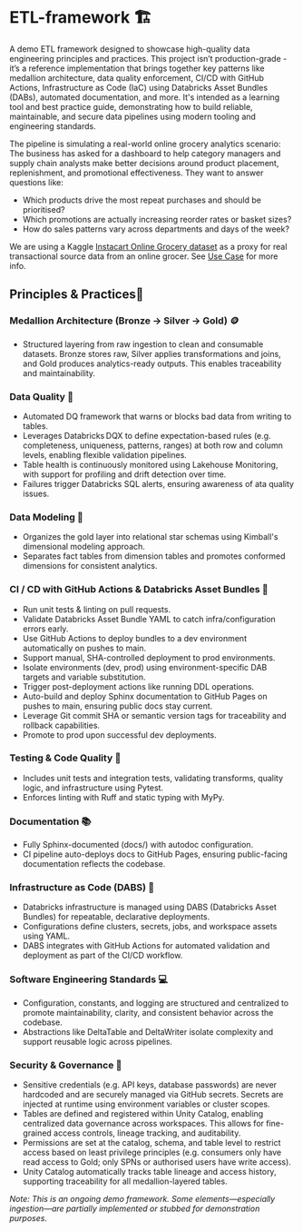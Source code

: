 # ETL-framework 🏗️

A demo ETL framework designed to showcase high-quality data engineering principles and practices. This project isn’t production-grade - it’s a reference implementation that brings together key patterns like medallion architecture, data quality enforcement, CI/CD with GitHub Actions, Infrastructure as Code (IaC) using Databricks Asset Bundles (DABs), automated documentation, and more. It's intended as a learning tool and best practice guide, demonstrating how to build reliable, maintainable, and secure data pipelines using modern tooling and engineering standards.

The pipeline is simulating a real-world online grocery analytics scenario: The business has asked for a dashboard to help category managers and supply chain analysts make better decisions around product placement, replenishment, and promotional effectiveness. They want to answer questions like:
- Which products drive the most repeat purchases and should be prioritised?
- Which promotions are actually increasing reorder rates or basket sizes?
- How do sales patterns vary across departments and days of the week?

We are using a Kaggle [Instacart Online Grocery dataset](https://www.kaggle.com/datasets/yasserh/instacart-online-grocery-basket-analysis-dataset) as a proxy for real transactional source data from an online grocer. See [Use Case](docs/use_case.md) for more info.


## Principles & Practices🚦
### Medallion Architecture (Bronze → Silver → Gold) 🪙 
- Structured layering from raw ingestion to clean and consumable datasets. Bronze stores raw, Silver applies transformations and joins, and Gold produces analytics-ready outputs. This enables traceability and maintainability.

### Data Quality 🧪
- Automated DQ framework that warns or blocks bad data from writing to tables.
- Leverages Databricks DQX to define expectation-based rules (e.g. completeness, uniqueness, patterns, ranges) at both row and column levels, enabling flexible validation pipelines.
- Table health is continuously monitored using Lakehouse Monitoring, with support for profiling and drift detection over time.
- Failures trigger Databricks SQL alerts, ensuring awareness of ata quality issues.

### Data Modeling 🧩
- Organizes the gold layer into relational star schemas using Kimball's dimensional modeling approach.
- Separates fact tables from dimension tables and promotes conformed dimensions for consistent analytics.

### CI / CD with GitHub Actions & Databricks Asset Bundles 🔁
- Run unit tests & linting on pull requests.
- Validate Databricks Asset Bundle YAML to catch infra/configuration errors early.
- Use GitHub Actions to deploy bundles to a dev environment automatically on pushes to main.
- Support manual, SHA-controlled deployment to prod environments.
- Isolate environments (dev, prod) using environment-specific DAB targets and variable substitution.
- Trigger post-deployment actions like running DDL operations.
- Auto-build and deploy Sphinx documentation to GitHub Pages on pushes to main, ensuring public docs stay current.
- Leverage Git commit SHA or semantic version tags for traceability and rollback capabilities.
- Promote to prod upon successful dev deployments.

### Testing & Code Quality 🧪
- Includes unit tests and integration tests, validating transforms, quality logic, and infrastructure using Pytest.
- Enforces linting with Ruff and static typing with MyPy.

### Documentation 📚
- Fully Sphinx-documented (docs/) with autodoc configuration.
- CI pipeline auto-deploys docs to GitHub Pages, ensuring public-facing documentation reflects the codebase.

### Infrastructure as Code (DABS) 🧱
- Databricks infrastructure is managed using DABS (Databricks Asset Bundles) for repeatable, declarative deployments.
- Configurations define clusters, secrets, jobs, and workspace assets using YAML.
- DABS integrates with GitHub Actions for automated validation and deployment as part of the CI/CD workflow.

### Software Engineering Standards 💻
- Configuration, constants, and logging are structured and centralized to promote maintainability, clarity, and consistent behavior across the codebase.
- Abstractions like DeltaTable and DeltaWriter isolate complexity and support reusable logic across pipelines.

### Security & Governance 🔐
- Sensitive credentials (e.g. API keys, database passwords) are never hardcoded and are securely managed via GitHub secrets. Secrets are injected at runtime using environment variables or cluster scopes.
- Tables are defined and registered within Unity Catalog, enabling centralized data governance across workspaces. This allows for fine-grained access controls, lineage tracking, and auditability.
- Permissions are set at the catalog, schema, and table level to restrict access based on least privilege principles (e.g. consumers only have read access to Gold; only SPNs or authorised users have write access).
- Unity Catalog automatically tracks table lineage and access history, supporting traceability for all medallion-layered tables.




*Note: This is an ongoing demo framework. Some elements—especially ingestion—are partially implemented or stubbed for demonstration purposes.*
